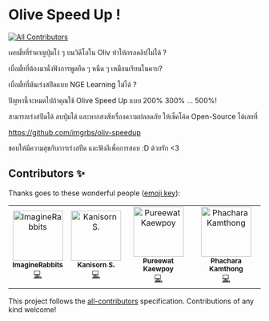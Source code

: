 # Olive Speed Up !
[![All Contributors](https://img.shields.io/badge/all_contributors-4-orange.svg?style=flat-square)](#contributors)

เคยมั้ยที่รำคาญปุ่มโง่ ๆ บนวิดีโอใน Oliv ทำให้กรอคลิปไม่ได้ ?

เบื่อมั้ยที่ต้องมานั่งฟังการพูดยืด ๆ หนืด ๆ เหมือนเรียนในคาบ?

เบื่อมั้ยที่มันเร่งสปีดแบบ NGE Learning ไม่ได้ ?

ปัญหานี้จะหมดไปถ้าคุณใช้ Olive Speed Up แบบ 200% 300% ... 500%!

สามารถเร่งสปีดได้ ลบปุ่มได้ และหากสงสัยเรื่องความปลอดภัย ให้เช็คโค้ด Open-Source ได้เลยที่

https://github.com/imgrbs/oliv-speedup

ขอบให้มีความสุขกับการเร่งสปีด และฟังอีเพื่อการสอบ :D
ด้วยรัก <3

## Contributors ✨

Thanks goes to these wonderful people ([emoji key](https://allcontributors.org/docs/en/emoji-key)):

<!-- ALL-CONTRIBUTORS-LIST:START - Do not remove or modify this section -->
<!-- prettier-ignore -->
<table>
  <tr>
    <td align="center"><a href="https://medium.com/@taekeerati"><img src="https://avatars3.githubusercontent.com/u/11602960?v=4" width="100px;" alt="ImagineRabbits"/><br /><sub><b>ImagineRabbits</b></sub></a><br /><a href="https://github.com/imgrbs/oliv-speedup/commits?author=imgrbs" title="Code">💻</a></td>
    <td align="center"><a href="http://blogs.ks.in.th"><img src="https://avatars3.githubusercontent.com/u/4945174?v=4" width="100px;" alt="Kanisorn S."/><br /><sub><b>Kanisorn S.</b></sub></a><br /><a href="https://github.com/imgrbs/oliv-speedup/commits?author=firstziiz" title="Code">💻</a></td>
    <td align="center"><a href="https://github.com/sgnsys3"><img src="https://avatars2.githubusercontent.com/u/17687743?v=4" width="100px;" alt="Pureewat Kaewpoy"/><br /><sub><b>Pureewat Kaewpoy</b></sub></a><br /><a href="https://github.com/imgrbs/oliv-speedup/commits?author=sgnsys3" title="Code">💻</a></td>
    <td align="center"><a href="http://phachara.me"><img src="https://avatars3.githubusercontent.com/u/20185035?v=4" width="100px;" alt="Phachara Kamthong"/><br /><sub><b>Phachara Kamthong</b></sub></a><br /><a href="https://github.com/imgrbs/oliv-speedup/commits?author=mixkungz" title="Code">💻</a></td>
  </tr>
</table>

<!-- ALL-CONTRIBUTORS-LIST:END -->

This project follows the [all-contributors](https://github.com/all-contributors/all-contributors) specification. Contributions of any kind welcome!